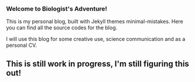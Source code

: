 ### Welcome to Biologist's Adventure!
This is my personal blog, built with Jekyll themes minimal-mistakes. Here you can find all the source codes for the blog.

I will use this blog for some creative use, science communication and as a personal CV.

## This is still work in progress, I'm still figuring this out!